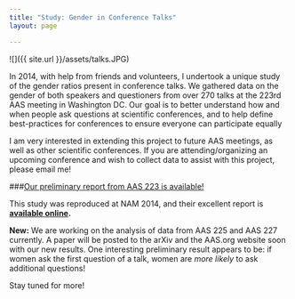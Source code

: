 ```yaml
---
title: "Study: Gender in Conference Talks"
layout: page

---
```


![]({{ site.url }}/assets/talks.JPG)

In 2014, with help from friends and volunteers, I undertook a unique study of the gender ratios present in conference talks. We gathered data on the gender of both speakers and questioners from over 270 talks at the 223rd AAS meeting in Washington DC. Our goal is to better understand how and when people ask questions at scientific conferences, and to help define best-practices for conferences to ensure everyone can participate equally

I am very interested in extending this project to future AAS meetings, as well as other scientific conferences. If you are attending/organizing an upcoming conference and wish to collect data to assist with this project, please email me!

###[Our preliminary report from AAS 223 is available!](http://arxiv.org/abs/1403.3091)


This study was reproduced at NAM 2014, and their excellent report is **[available online](http://astrogeo.oxfordjournals.org/content/55/6/6.8).**



**New:** We are working on the analysis of data from AAS 225 and AAS 227 currently. A paper will be posted to the arXiv and the AAS.org website soon with our new results. One interesting preliminary result appears to be: if women ask the first question of a talk, women are *more likely* to ask additional questions! 

Stay tuned for more!